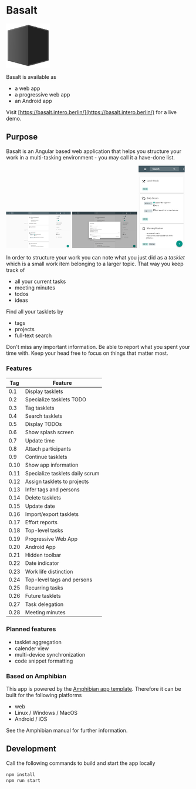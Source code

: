 # Basalt

[![Basalt logo](https://github.com/florianschwanz/basalt-ng/blob/master/src/assets/logos/logo-144x144.png)](https://github.com/florianschwanz/basalt-ng/blob/master/src/assets/logos/logo-144x144.png)

Basalt is available as
* a web app
* a progressive web app
* an Android app

Visit [https://basalt.intero.berlin/](https://basalt.intero.berlin/) for a live demo.

## Purpose

Basalt is an Angular based web application that helps you structure your work in a multi-tasking environment - you may call it a have-done list.

<img src="https://github.com/florianschwanz/basalt-ng/blob/master/doc/screenshots/v0.18/01-overview.png" alt="Screenshot overview" height=35% width=35% /> <img src="https://github.com/florianschwanz/basalt-ng/blob/master/doc/screenshots/v0.18/04-add.png" alt="Screenshot add" height=35% width=35% /> <img src="https://github.com/florianschwanz/basalt-ng/blob/master/doc/screenshots/v0.19/01-overview-mobile.png" alt="Screenshot overview mobile" height=35% width=25% />

In order to structure your work you can note what you just did as a _tasklet_ which is a small work item belonging to a larger topic. That way you keep track of
* all your current tasks
* meeting minutes
* todos
* ideas

Find all your tasklets by
* tags
* projects
* full-text search

Don't miss any important information. Be able to report what you spent your time with. Keep your head free to focus on things that matter most.

### Features

| Tag       | Feature         |
| ------------- |-------------|
| 0.1 | Display tasklets |
| 0.2 | Specialize tasklets TODO |
| 0.3 | Tag tasklets |
| 0.4 | Search tasklets |
| 0.5 | Display TODOs |
| 0.6 | Show splash screen |
| 0.7 | Update time |
| 0.8 | Attach participants |
| 0.9 | Continue tasklets |
| 0.10 | Show app information |
| 0.11 | Specialize tasklets daily scrum |
| 0.12 | Assign tasklets to projects |
| 0.13 | Infer tags and persons |
| 0.14 | Delete tasklets |
| 0.15 | Update date |
| 0.16 | Import/export tasklets |
| 0.17 | Effort reports |
| 0.18 | Top-level tasks |
| 0.19 | Progressive Web App |
| 0.20 | Android App |
| 0.21 | Hidden toolbar |
| 0.22 | Date indicator |
| 0.23 | Work life distinction |
| 0.24 | Top-level tags and persons |
| 0.25 | Recurring tasks |
| 0.26 | Future tasklets |
| 0.27 | Task delegation |
| 0.28 | Meeting minutes |

### Planned features

* tasklet aggregation
* calender view
* multi-device synchronization
* code snippet formatting

### Based on Amphibian

This app is powered by the [Amphibian app template](https://github.com/florianschwanz/amphibian).
Therefore it can be built for the following platforms

* web
* Linux / Windows / MacOS
* Android / iOS

See the Amphibian manual for further information.

## Development

Call the following commands to build and start the app locally
```
npm install
npm run start
```
